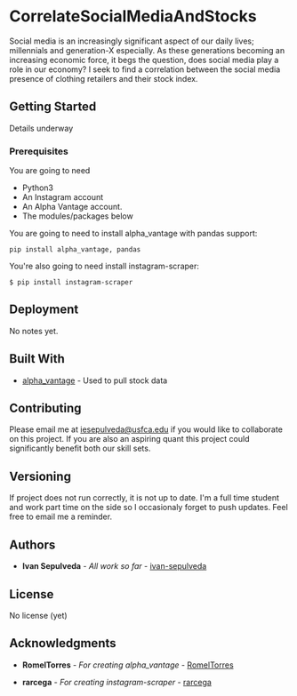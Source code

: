 # CorrelateSocialMediaAndStocks

Social media is an increasingly significant aspect of our daily lives; millennials and generation-X especially. As these generations becoming an increasing economic force, it begs the question, does social media play a role in our economy? I seek to find a correlation between  the social media presence of clothing retailers and their stock index.

## Getting Started

Details underway

### Prerequisites

You are going to need
* Python3
* An Instagram account
* An Alpha Vantage account.
* The modules/packages below

You are going to need to install alpha_vantage with pandas support:

```shell
pip install alpha_vantage, pandas
```

You're also going to need install instagram-scraper:
```shell
$ pip install instagram-scraper
```


## Deployment

No notes yet.

## Built With

* [alpha_vantage](https://github.com/RomelTorres/alpha_vantage) - Used to pull stock data

## Contributing

Please email me at iesepulveda@usfca.edu if you would like to collaborate on this project. If you are also an aspiring quant this project could significantly benefit both our skill sets.

## Versioning

If project does not run correctly, it is not up to date. I'm a full time student and work part time on the side so I occasionaly forget to push updates. Feel free to email me a reminder.

## Authors

* **Ivan Sepulveda** - *All work so far* - [ivan-sepulveda](https://github.com/ivan-sepulveda)

## License

No license (yet)

## Acknowledgments

* **RomelTorres** - *For creating alpha_vantage* - [RomelTorres](https://github.com/RomelTorres/alpha_vantage)

* **rarcega** - *For creating instagram-scraper* - [rarcega](https://github.com/rarcega)

